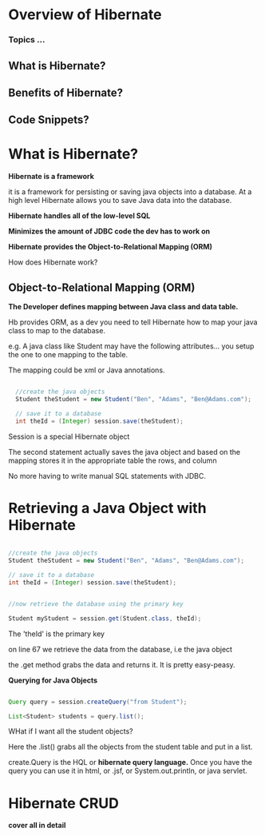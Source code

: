 # Overview of Hibernate

### Topics ...

## What is Hibernate?

## Benefits of Hibernate?

## Code Snippets?


# What is Hibernate?

**Hibernate is a framework**

it is a framework for persisting or saving java objects into a database. At a
high level Hibernate allows you to save Java data into the database.

**Hibernate handles all of the low-level SQL**

**Minimizes the amount of JDBC code the dev has to work on**

**Hibernate provides the Object-to-Relational Mapping (ORM)**

How does Hibernate work?

## Object-to-Relational Mapping (ORM)

**The Developer defines mapping between Java class and data table.**

Hb provides ORM, as a dev you need to tell Hibernate how to map your java class to map to the database.

e.g. A java class like Student may have the following attributes... you setup the one to one mapping to the table.

The mapping could be xml or Java annotations.

```java

  //create the java objects
  Student theStudent = new Student("Ben", "Adams", "Ben@Adams.com");

  // save it to a database
  int theId = (Integer) session.save(theStudent);


  ```
  Session is a special Hibernate object

  The second statement actually saves the java object and based on the mapping stores it in the appropriate table the rows, and column

  No more having to write manual SQL statements with JDBC.


# Retrieving a Java Object with Hibernate

```java

//create the java objects
Student theStudent = new Student("Ben", "Adams", "Ben@Adams.com");

// save it to a database
int theId = (Integer) session.save(theStudent);


//now retrieve the database using the primary key

Student myStudent = session.get(Student.class, theId);

```

The 'theId' is the primary key

on line 67 we retrieve the data from the database, i.e the java object

the .get method grabs the data and returns it. It is pretty easy-peasy.

**Querying for Java Objects**

```java

Query query = session.createQuery("from Student");

List<Student> students = query.list();


```

WHat if I want all the student objects?

Here the .list() grabs all the objects from the student table and put in a list.

create.Query is the HQL or **hibernate query language.** Once you have the query you can use it in html, or .jsf, or
System.out.println, or java servlet.

# Hibernate CRUD

**cover all in detail**
